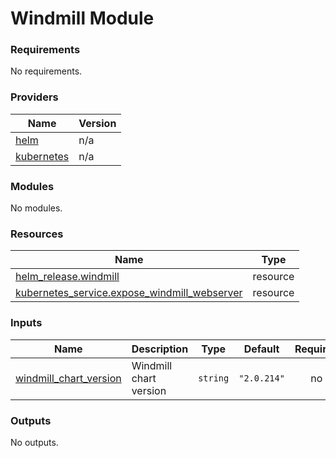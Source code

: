 # Windmill Module

### Requirements

No requirements.

### Providers

| Name | Version |
|------|---------|
| <a name="provider_helm"></a> [helm](#provider\_helm) | n/a |
| <a name="provider_kubernetes"></a> [kubernetes](#provider\_kubernetes) | n/a |

### Modules

No modules.

### Resources

| Name | Type |
|------|------|
| [helm_release.windmill](https://registry.terraform.io/providers/hashicorp/helm/latest/docs/resources/release) | resource |
| [kubernetes_service.expose_windmill_webserver](https://registry.terraform.io/providers/hashicorp/kubernetes/latest/docs/resources/service) | resource |

### Inputs

| Name | Description | Type | Default | Required |
|------|-------------|------|---------|:--------:|
| <a name="input_windmill_chart_version"></a> [windmill\_chart\_version](#input\_windmill\_chart\_version) | Windmill chart version | `string` | `"2.0.214"` | no |

### Outputs

No outputs.
